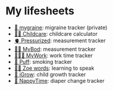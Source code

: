 # My lifesheets

- [🤕 mygraine](mygraine): migraine tracker (private)
- [👶🏼 Childcare](childcare): childcare calculator
- [🫀 Pressurized](pressurized): measurement tracker
- [💪🏼 MyBod](mybody): measurement tracker
- [👩🏽‍💻 MyWork](mywork): work time tracker
- [🚬 Puff](puff): smoking tracker
- [👶🏼 Zoe words](zoe-words): learning to speak
- [🐣 iGrow](igrow): child growth tracker
- [🧷 NappyTime](nappytime): diaper change tracker
